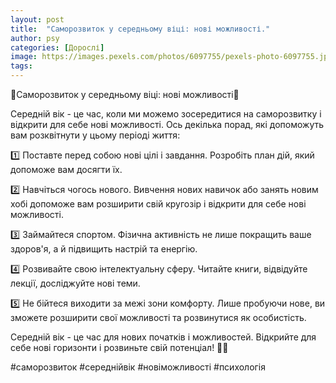 ```yaml
---
layout: post
title:  "Саморозвиток у середньому віці: нові можливості."
author: psy
categories: [Дорослі]
image: https://images.pexels.com/photos/6097755/pexels-photo-6097755.jpeg?auto=compress&cs=tinysrgb&fit=crop&h=627&w=1200
tags: 
---
```


🌟Саморозвиток у середньому віці: нові можливості🌟

Середній вік - це час, коли ми можемо зосередитися на саморозвитку і відкрити для себе нові можливості. Ось декілька порад, які допоможуть вам розквітнути у цьому періоді життя:

1️⃣ Поставте перед собою нові цілі і завдання. Розробіть план дій, який допоможе вам досягти їх.

2️⃣ Навчіться чогось нового. Вивчення нових навичок або занять новим хобі допоможе вам розширити свій кругозір і відкрити для себе нові можливості.

3️⃣ Займайтеся спортом. Фізична активність не лише покращить ваше здоров'я, а й підвищить настрій та енергію.

4️⃣ Розвивайте свою інтелектуальну сферу. Читайте книги, відвідуйте лекції, досліджуйте нові теми.

5️⃣ Не бійтеся виходити за межі зони комфорту. Лише пробуючи нове, ви зможете розширити свої можливості та розвинутися як особистість.

Середній вік - це час для нових початків і можливостей. Відкрийте для себе нові горизонти і розвиньте свій потенціал! 💪🌈

#саморозвиток #середнійвік #новіможливості #психологія


